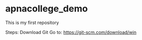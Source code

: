 # apnacollege_demo
This is my first repository

Steps:
Download Git
Go to: https://git-scm.com/download/win

